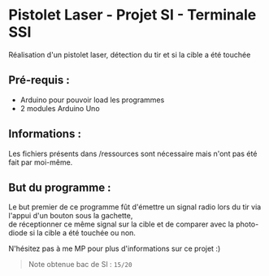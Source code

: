 # Pistolet Laser - Projet SI - Terminale SSI
Réalisation d'un pistolet laser, détection du tir et si la cible a été touchée  

## Pré-requis :
- Arduino pour pouvoir load les programmes  
- 2 modules Arduino Uno  

## Informations :
Les fichiers présents dans /ressources sont nécessaire mais n'ont pas été fait par moi-même.  

## But du programme :
Le but premier de ce programme fût d'émettre un signal radio lors du tir via l'appui d'un bouton sous la gachette,  
de réceptionner ce même signal sur la cible et de comparer avec la photo-diode si la cible a été touchée ou non. 

N'hésitez pas à me MP pour plus d'informations sur ce projet :)

> Note obtenue bac de SI : `15/20`
